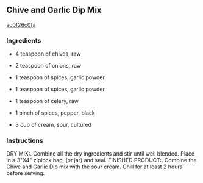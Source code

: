 ## Chive and Garlic Dip Mix

[ac0f26c0fa](http://www.food.com/recipe/chive-and-garlic-dip-mix-101256)

### Ingredients

 - 4 teaspoon of chives, raw

 - 2 teaspoon of onions, raw

 - 1 teaspoon of spices, garlic powder

 - 1 teaspoon of spices, garlic powder

 - 1 teaspoon of celery, raw

 - 1 pinch of spices, pepper, black

 - 3 cup of cream, sour, cultured

### Instructions

DRY MIX:. Combine all the dry ingredients and stir until well blended. Place in a 3"X4" ziplock bag, (or jar) and seal. FINISHED PRODUCT:. Combine the Chive and Garlic Dip mix with the sour cream. Chill for at least 2 hours before serving.